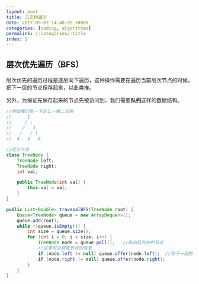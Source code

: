 ```yaml
---
layout: post
title: 二叉树遍历
date: 2017-09-07 14:48:05 +0800
categories: [coding, algorithms]
permalink: /:categories/:title
index: 2
---
```


## 层次优先遍历（BFS）

层次优先的遍历过程是逐层向下遍历，这种操作需要在遍历当前层次节点的时候，把下一层的节点保存起来，以此类推。  

另外，为保证先保存起来的节点先被访问到，我们需要**队列**这样的数据结构。

```java
//例如我们有一下这么一棵二叉树
//		1
//     / \
//    2   3
//   /   / \
//  4   5   6

//定义节点
class TreeNode {
    TreeNode left;
    TreeNode right;
    int val;

    public TreeNode(int val) {
        this.val = val;
    }
}

public List<Double> travesalBFS(TreeNode root) {
    Queue<TreeNode> queue = new ArrayDeque<>();
    queue.add(root);
    while (!queue.isEmpty()) {
        int size = queue.size();
        for (int i = 0; i < size; i++) {
            TreeNode node = queue.poll();   //取出队列中的节点
            //这里可以获取节点的信息
            if (node.left != null) queue.offer(node.left);  //将下一层的节点加入到队列中
            if (node.right != null) queue.offer(node.right);
        }
    }
}
```

